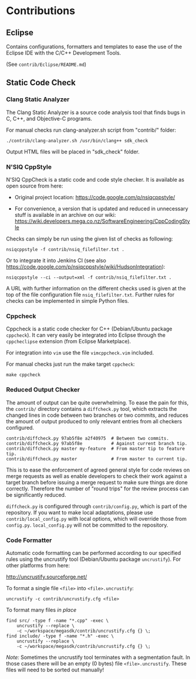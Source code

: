 Contributions
=============

Eclipse
-------

Contains configurations, formatters and templates to ease the use of
the Eclipse IDE with the C/C++ Development Tools.

(See `contrib/Eclipse/README.md`)


Static Code Check
-----------------

### Clang Static Analyzer

The Clang Static Analyzer is a source code analysis tool that finds
bugs in C, C++, and Objective-C programs.

For manual checks run clang-analyzer.sh script from "contrib/" folder:

    ./contrib/clang-analyzer.sh /usr/bin/clang++ sdk_check

Output HTML files will be placed in "sdk_check" folder.


### N'SIQ CppStyle

N'SIQ CppCheck is a static code and code style checker. It is
available as open source from here:

* Original project location: https://code.google.com/p/nsiqcppstyle/

* For convenience, a version that is updated and reduced in unnecessary
  stuff is available in an archive on our wiki:
  https://wiki.developers.mega.co.nz/SoftwareEngineering/CppCodingStyle

Checks can simply be run using the given list of checks as following:

    nsiqcppstyle -f contrib/nsiq_filefilter.txt .

Or to integrate it into Jenkins CI (see also
https://code.google.com/p/nsiqcppstyle/wiki/HudsonIntegration):

    nsiqcppstyle --ci --output=xml -f contrib/nsiq_filefilter.txt .

A URL with further information on the different checks used is given
at the top of the file configuration file `nsiq_filefilter.txt`.
Further rules for checks can be implemented in simple Python files.


### Cppcheck

Cppcheck is a static code checker for C++ (Debian/Ubuntu package
`cppcheck`).  It can very easily be integrated into Eclipse through
the `cppcheclipse` extension (from Eclipse Marketplace).

For integration into `vim` use the file `vimcppcheck.vim` included.

For manual checks just run the make target `cppcheck`:

    make cppcheck


### Reduced Output Checker

The amount of output can be quite overwhelming. To ease the pain for
this, the `contrib/` directory contains a `diffcheck.py` tool, which
extracts the changed lines in code between two branches or two
commits, and reduces the amount of output produced to only relevant
entries from all checkers configured.

    contrib/diffcheck.py 97ab5f8e a2f40975  # Between two commits.
    contrib/diffcheck.py 97ab5f8e           # Against current branch tip.
    contrib/diffcheck.py master my-feature  # From master tip to feature tip.
    contrib/diffcheck.py master             # From master to current tip.

This is to ease the enforcement of agreed general style for code
reviews on merge requests as well as enable developers to check their
work against a target branch before issuing a merge request to make
sure things are done correctly. Therefore the number of "round trips"
for the review process can be significantly reduced.

`diffcheck.py` is configured through `contrib/config.py`, which is
part of the repository.  If you want to make local adaptations, please
use `contrib/local_config.py` with local options, which will override
those from `config.py`.  `local_config.py` will not be committed to
the repository.


### Code Formatter

Automatic code formatting can be performed according to our specified
rules using the uncrustify tool (Debian/Ubuntu package `uncrustify`).
For other platforms from here:

http://uncrustify.sourceforge.net/

To format a single file `<file>` into `<file>.uncrustify`:

    uncrustify -c contrib/uncrustify.cfg <file>

To format many files *in place*

    find src/ -type f -name "*.cpp" -exec \
        uncrustify --replace \
        -c ~/workspace/megasdk/contrib/uncrustify.cfg {} \;
    find include/ -type f -name "*.h" -exec \
        uncrustify --replace \
        -c ~/workspace/megasdk/contrib/uncrustify.cfg {} \;

*Note:* Sometimes the uncrustify tool terminates with a segmentation
fault. In those cases there will be an empty (0 bytes) file
`<file>.uncrustify`.  These files will need to be sorted out manually!
